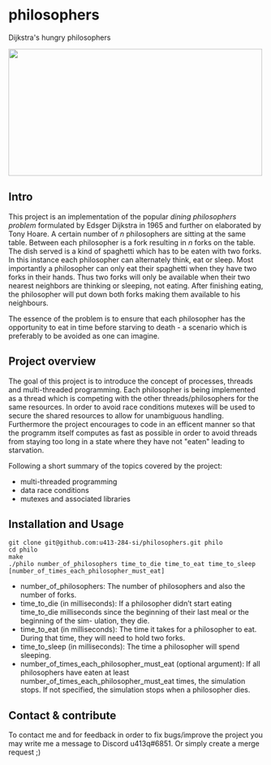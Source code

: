 # philosophers
Dijkstra's hungry philosophers

<img src="https://github.com/u413-284-si/philosophers/assets/66411482/50c2798b-31bc-4b23-a8af-585fa3f37d28" width="500" height="250">

## Intro
This project is an implementation of the popular *dining philosophers problem* formulated by Edsger Dijkstra in 1965 and further on elaborated by Tony Hoare.
A certain number of *n* philosophers are sitting at the same table. Between each philosopher is a fork resulting in *n* forks on the table. The dish served is a kind of spaghetti which has to be eaten with two forks. In this instance each philosopher can alternately think, eat or sleep. Most importantly a philosopher can only eat their spaghetti when they have two forks in their hands. Thus two forks will only be available when their two nearest neighbors are thinking or sleeping, not eating. After finishing eating, the philosopher will put down both forks making them available to his neighbours. 

The essence of the problem is to ensure that each philosopher has the opportunity to eat in time before starving to death - a scenario which is preferably to be avoided as one can imagine.

## Project overview

The goal of this project is to introduce the concept of processes, threads and multi-threaded programming. Each philosopher is being implemented as a thread which is competing with the other threads/philosophers for the same resources. In order to avoid race conditions mutexes will be used to secure the shared resources to allow for unambiguous handling. Furthermore the project encourages to code in an efficent manner so that the programm itself computes as fast as possible in order to avoid threads from staying too long in a state where they have not "eaten" leading to starvation.

Following a short summary of the topics covered by the project:

- multi-threaded programming
- data race conditions
- mutexes and associated libraries

## Installation and Usage

```
git clone git@github.com:u413-284-si/philosophers.git philo
cd philo
make
./philo number_of_philosophers time_to_die time_to_eat time_to_sleep [number_of_times_each_philosopher_must_eat]
```
- number_of_philosophers: The number of philosophers and also the number
of forks.
- time_to_die (in milliseconds): If a philosopher didn’t start eating time_to_die
milliseconds since the beginning of their last meal or the beginning of the sim-
ulation, they die.
- time_to_eat (in milliseconds): The time it takes for a philosopher to eat.
During that time, they will need to hold two forks.
- time_to_sleep (in milliseconds): The time a philosopher will spend sleeping.
- number_of_times_each_philosopher_must_eat (optional argument): If all
philosophers have eaten at least number_of_times_each_philosopher_must_eat
times, the simulation stops. If not specified, the simulation stops when a
philosopher dies.


## Contact & contribute

To contact me and for feedback in order to fix bugs/improve the project you may write me a message to Discord u413q#6851. Or simply create a merge request ;)

